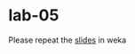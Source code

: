 # lab-05

Please repeat the [slides](../course-content/DataMiningWithWeka-SimpleClassifiers.pdf) in weka

